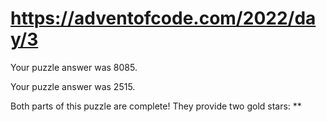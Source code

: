 # https://adventofcode.com/2022/day/3

Your puzzle answer was 8085.

Your puzzle answer was 2515.

Both parts of this puzzle are complete! They provide two gold stars: **
